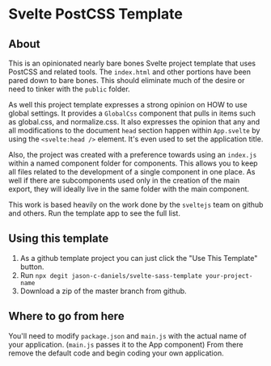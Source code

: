 # Svelte PostCSS Template

## About
This is an opinionated nearly bare bones Svelte project template that uses PostCSS and related tools. 
The `index.html` and other portions have been pared down to bare bones.
This should eliminate much of the desire or need to tinker with the `public` folder.

As well this project template expresses a strong opinion on HOW to use global settings.
It provides a `GlobalCss` component that pulls in items such as global.css, and normalize.css.
It also expresses the opinion that any and all modifications to the document `head` section happen within `App.svelte`
by using the `<svelte:head />` element. It's even used to set the application title.

Also, the project was created with a preference towards using an `index.js` within a named component 
folder for components. This allows you to keep all files related to the development of a single component in one place.
As well if there are subcomponents used only in the creation of the main export, they will ideally live in the same 
folder with the main component.

This work is based heavily on the work done by the `sveltejs` team on github and others.
Run the template app to see the full list.

## Using this template
1. As a github template project  you can just click the "Use This Template" button.
2. Run `npx degit jason-c-daniels/svelte-sass-template your-project-name`
3. Download a zip of the master branch from github.

## Where to go from here
You'll need to modify `package.json` and `main.js` with the actual name of your application. 
(`main.js` passes it to the App component)  From there remove the default code and begin 
coding your own application.

